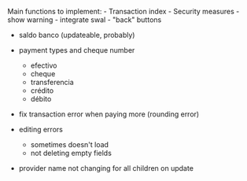 Main functions to implement:
    - Transaction index
    - Security measures
        - show warning
        - integrate swal
    - "back" buttons
    


- saldo banco (updateable, probably)
- payment types and cheque number
    - efectivo
    - cheque
    - transferencia
    - crédito
    - débito


- fix transaction error when paying more (rounding error)

- editing errors
    -   sometimes doesn't load
    -   not deleting empty fields
    
- provider name not changing for all children on update